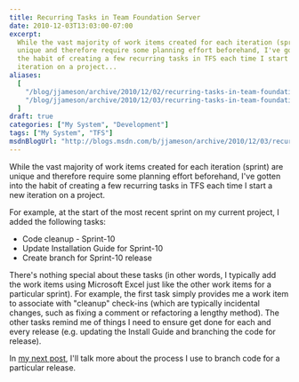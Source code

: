 ```yaml
---
title: Recurring Tasks in Team Foundation Server
date: 2010-12-03T13:03:00-07:00
excerpt:
  While the vast majority of work items created for each iteration (sprint) are
  unique and therefore require some planning effort beforehand, I've gotten into
  the habit of creating a few recurring tasks in TFS each time I start a new
  iteration on a project...
aliases:
  [
    "/blog/jjameson/archive/2010/12/02/recurring-tasks-in-team-foundation-server.aspx",
    "/blog/jjameson/archive/2010/12/03/recurring-tasks-in-team-foundation-server.aspx",
  ]
draft: true
categories: ["My System", "Development"]
tags: ["My System", "TFS"]
msdnBlogUrl: "http://blogs.msdn.com/b/jjameson/archive/2010/12/03/recurring-tasks-in-team-foundation-server.aspx"
---
```


While the vast majority of work items created for each iteration (sprint) are
unique and therefore require some planning effort beforehand, I've gotten into
the habit of creating a few recurring tasks in TFS each time I start a new
iteration on a project.

For example, at the start of the most recent sprint on my current project, I
added the following tasks:

- Code cleanup - Sprint-10
- Update Installation Guide for Sprint-10
- Create branch for Sprint-10 release

There's nothing special about these tasks (in other words, I typically add the
work items using Microsoft Excel just like the other work items for a particular
sprint). For example, the first task simply provides me a work item to associate
with "cleanup" check-ins (which are typically incidental changes, such as fixing
a comment or refactoring a lengthy method). The other tasks remind me of things
I need to ensure get done for each and every release (e.g. updating the Install
Guide and branching the code for release).

In
[my next post](/blog/jjameson/2010/12/03/branching-for-a-release-in-team-foundation-server),
I'll talk more about the process I use to branch code for a particular release.

